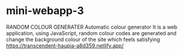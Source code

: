 # mini-webapp-3
RANDOM COLOUR GENERATER
Automatic colour generator It is a web application, using JavaScript, random colour codes are generated and change the background colour of the site which feels satisfying
https://transcendent-haupia-a8d359.netlify.app/
